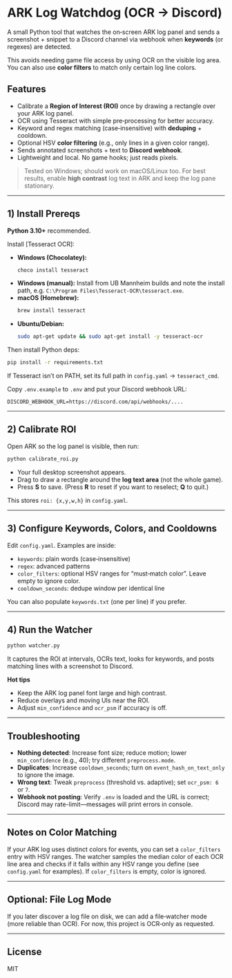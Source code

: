 # ARK Log Watchdog (OCR → Discord)

A small Python tool that watches the on‑screen ARK log panel and sends a screenshot + snippet to a Discord channel via webhook when **keywords** (or regexes) are detected.

This avoids needing game file access by using OCR on the visible log area. You can also use **color filters** to match only certain log line colors.

## Features
- Calibrate a **Region of Interest (ROI)** once by drawing a rectangle over your ARK log panel.
- OCR using Tesseract with simple pre‑processing for better accuracy.
- Keyword and regex matching (case‑insensitive) with **deduping** + cooldown.
- Optional HSV **color filtering** (e.g., only lines in a given color range).
- Sends annotated screenshots + text to **Discord webhook**.
- Lightweight and local. No game hooks; just reads pixels.

> Tested on Windows; should work on macOS/Linux too. For best results, enable **high contrast** log text in ARK and keep the log pane stationary.

---

## 1) Install Prereqs

**Python 3.10+** recommended.

Install [Tesseract OCR]:  
- **Windows (Chocolatey):**
  ```powershell
  choco install tesseract
  ```
- **Windows (manual):** Install from UB Mannheim builds and note the install path, e.g. `C:\Program Files\Tesseract-OCR\tesseract.exe`.
- **macOS (Homebrew):**
  ```bash
  brew install tesseract
  ```
- **Ubuntu/Debian:**
  ```bash
  sudo apt-get update && sudo apt-get install -y tesseract-ocr
  ```

Then install Python deps:
```bash
pip install -r requirements.txt
```

If Tesseract isn’t on PATH, set its full path in `config.yaml` -> `tesseract_cmd`.

Copy `.env.example` to `.env` and put your Discord webhook URL:
```
DISCORD_WEBHOOK_URL=https://discord.com/api/webhooks/....
```

---

## 2) Calibrate ROI

Open ARK so the log panel is visible, then run:
```bash
python calibrate_roi.py
```
- Your full desktop screenshot appears.
- Drag to draw a rectangle around the **log text area** (not the whole game).
- Press **S** to save. (Press **R** to reset if you want to reselect; **Q** to quit.)

This stores `roi: {x,y,w,h}` in `config.yaml`.

---

## 3) Configure Keywords, Colors, and Cooldowns

Edit `config.yaml`. Examples are inside:
- `keywords`: plain words (case‑insensitive)
- `regex`: advanced patterns
- `color_filters`: optional HSV ranges for “must‑match color”. Leave empty to ignore color.
- `cooldown_seconds`: dedupe window per identical line

You can also populate `keywords.txt` (one per line) if you prefer.

---

## 4) Run the Watcher

```bash
python watcher.py
```
It captures the ROI at intervals, OCRs text, looks for keywords, and posts matching lines with a screenshot to Discord.

**Hot tips**
- Keep the ARK log panel font large and high contrast.
- Reduce overlays and moving UIs near the ROI.
- Adjust `min_confidence` and `ocr_psm` if accuracy is off.

---

## Troubleshooting

- **Nothing detected**: Increase font size; reduce motion; lower `min_confidence` (e.g., 40); try different `preprocess.mode`.
- **Duplicates**: Increase `cooldown_seconds`; turn on `event_hash_on_text_only` to ignore the image.
- **Wrong text**: Tweak `preprocess` (threshold vs. adaptive); set `ocr_psm: 6` or `7`.
- **Webhook not posting**: Verify `.env` is loaded and the URL is correct; Discord may rate-limit—messages will print errors in console.

---

## Notes on Color Matching
If your ARK log uses distinct colors for events, you can set a `color_filters` entry with HSV ranges. The watcher samples the median color of each OCR line area and checks if it falls within any HSV range you define (see `config.yaml` for examples). If `color_filters` is empty, color is ignored.

---

## Optional: File Log Mode
If you later discover a log file on disk, we can add a file‑watcher mode (more reliable than OCR). For now, this project is OCR‑only as requested.

---

## License
MIT
